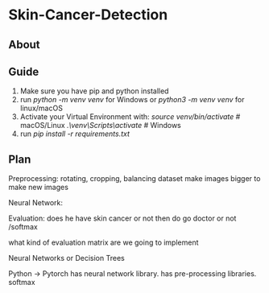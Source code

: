 # Skin-Cancer-Detection

## About

## Guide

1. Make sure you have pip and python installed
2. run *python -m venv venv* for Windows or *python3 -m venv venv* for linux/macOS
3. Activate your Virtual Environment with:
    *source venv/bin/activate*  # macOS/Linux
    *.\venv\Scripts\activate*   # Windows
4. run *pip install -r requirements.txt*



## Plan
Preprocessing: rotating, cropping, balancing dataset
make images bigger to make new images

Neural Network:


Evaluation:  does he have skin cancer or not
then do go doctor or not /softmax

what kind of evaluation matrix are we going to implement

Neural Networks or Decision Trees

Python -> Pytorch
	has neural network library.
	has pre-processing libraries.
	softmax



